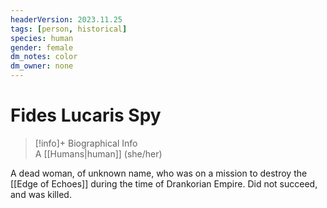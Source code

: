 ```yaml
---
headerVersion: 2023.11.25
tags: [person, historical]
species: human
gender: female
dm_notes: color
dm_owner: none
---
```

# Fides Lucaris Spy
>[!info]+ Biographical Info  
> A [[Humans|human]] (she/her)

A dead woman, of unknown name, who was on a mission to destroy the [[Edge of Echoes]] during the time of Drankorian Empire. Did not succeed, and was killed. 